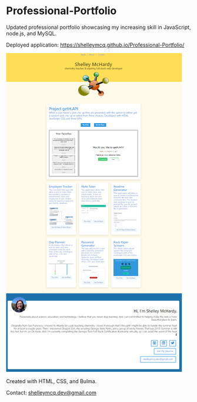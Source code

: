 # Professional-Portfolio

Updated professional portfolio showcasing my increasing skill in JavaScript, node.js, and MySQL. 

Deployed application:
https://shelleymcq.github.io/Professional-Portfolio/

![screenshot](./assets/images/portfolio-screenshot.PNG)

Created with HTML, CSS, and Bulma.

Contact: shelleymcq.dev@gmail.com